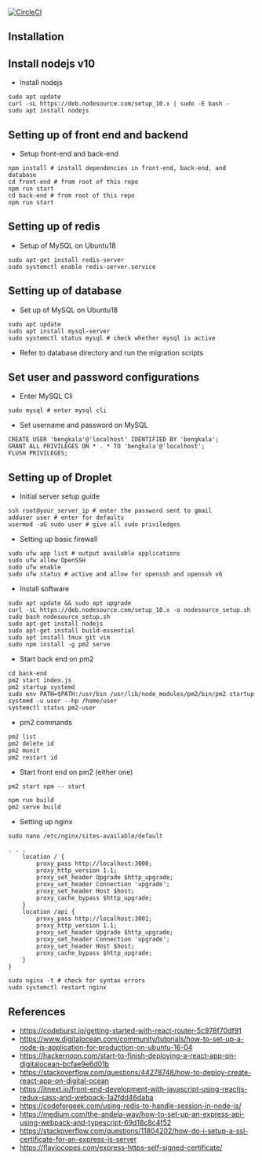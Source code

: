 [![CircleCI](https://circleci.com/gh/nwjbrandon/bengkala_tourism.svg?style=svg)](https://circleci.com/gh/nwjbrandon/bengkala_tourism)

## Installation

## Install nodejs v10
- Install nodejs
```
sudo apt update
curl -sL https://deb.nodesource.com/setup_10.x | sudo -E bash -
sudo apt install nodejs
```

## Setting up of front end and backend
- Setup front-end and back-end
```
npm install # install dependencies in front-end, back-end, and database
cd front-end # from root of this repo
npm run start
cd back-end # from root of this repo
npm run start
```

## Setting up of redis
- Setup of MySQL on Ubuntu18
```
sudo apt-get install redis-server
sudo systemctl enable redis-server.service
```

## Setting up of database
- Set up of MySQL on Ubuntu18
```
sudo apt update
sudo apt install mysql-server
sudo systemctl status mysql # check whether mysql is active
```
- Refer to database directory and run the migration scripts

## Set user and password configurations
- Enter MySQL Cli
```
sudo mysql # enter mysql cli
```
- Set username and password on MySQL
```
CREATE USER 'bengkala'@'localhost' IDENTIFIED BY 'bengkala';
GRANT ALL PRIVILEGES ON * . * TO 'bengkala'@'localhost';
FLUSH PRIVILEGES;
```

## Setting up of Droplet
- Initial server setup guide
```
ssh root@your_server_ip # enter the password sent to gmail
adduser user # enter for defaults
usermod -aG sudo user # give all sudo priviledges
```
- Setting up basic firewall
```
sudo ufw app list # output available applications
sudo ufw allow OpenSSH
sudo ufw enable
sudo ufw status # active and allow for openssh and openssh v6
```
- Install software
```
sudo apt update && sudo apt upgrade
curl -sL https://deb.nodesource.com/setup_10.x -o nodesource_setup.sh
sudo bash nodesource_setup.sh
sudo apt-get install nodejs
sudo apt-get install build-essential
sudo apt install tmux git vim
sudo npm install -g pm2 serve
```
- Start back end on pm2
```
cd back-end
pm2 start index.js
pm2 startup systemd
sudo env PATH=$PATH:/usr/bin /usr/lib/node_modules/pm2/bin/pm2 startup systemd -u user --hp /home/user
systemctl status pm2-user
```
- pm2 commands
```
pm2 list
pm2 delete id
pm2 monit
pm2 restart id
```
- Start front end on pm2 (either one)
```
pm2 start npm -- start
```
```
npm run build
pm2 serve build
```
- Setting up nginx
```
sudo nano /etc/nginx/sites-available/default
```
```
. . .
    location / {
        proxy_pass http://localhost:3000;
        proxy_http_version 1.1;
        proxy_set_header Upgrade $http_upgrade;
        proxy_set_header Connection 'upgrade';
        proxy_set_header Host $host;
        proxy_cache_bypass $http_upgrade;
    }
    location /api {
        proxy_pass http://localhost:3001;
        proxy_http_version 1.1;
        proxy_set_header Upgrade $http_upgrade;
        proxy_set_header Connection 'upgrade';
        proxy_set_header Host $host;
        proxy_cache_bypass $http_upgrade;
    }
}

```
```
sudo nginx -t # check for syntax errors
sudo systemctl restart nginx
```

## References
- https://codeburst.io/getting-started-with-react-router-5c978f70df91
- https://www.digitalocean.com/community/tutorials/how-to-set-up-a-node-js-application-for-production-on-ubuntu-16-04
- https://hackernoon.com/start-to-finish-deploying-a-react-app-on-digitalocean-bcfae9e6d01b
- https://stackoverflow.com/questions/44278748/how-to-deploy-create-react-app-on-digital-ocean
- https://itnext.io/front-end-development-with-javascript-using-reactjs-redux-sass-and-webpack-1a2fdd46daba
- https://codeforgeek.com/using-redis-to-handle-session-in-node-js/
- https://medium.com/the-andela-way/how-to-set-up-an-express-api-using-webpack-and-typescript-69d18c8c4f52
- https://stackoverflow.com/questions/11804202/how-do-i-setup-a-ssl-certificate-for-an-express-js-server
- https://flaviocopes.com/express-https-self-signed-certificate/
